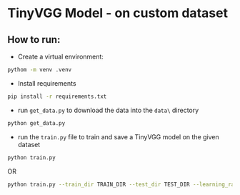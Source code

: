 # TinyVGG Model - on custom dataset

## How to run:
- Create a virtual environment: 
``` bash
pythom -m venv .venv
```
- Install requirements
``` bash
pip install -r requirements.txt
```
- run `get_data.py` to download the data into the `data\` directory
``` bash
python get_data.py
```
- run the `train.py` file to train and save a TinyVGG model on the given dataset
``` bash
python train.py
```
OR
``` bash
python train.py --train_dir TRAIN_DIR --test_dir TEST_DIR --learning_rate LEARNING_RATE --batch_size BATCH_SIZE --num_epochs NUM_EPOCHS 
```